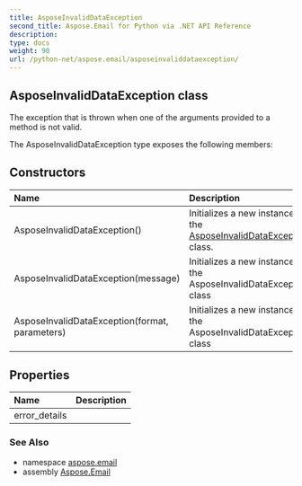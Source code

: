 ```yaml
---
title: AsposeInvalidDataException
second_title: Aspose.Email for Python via .NET API Reference
description: 
type: docs
weight: 90
url: /python-net/aspose.email/asposeinvaliddataexception/
---
```


## AsposeInvalidDataException class

The exception that is thrown when one of the arguments provided to a method is not valid.

The AsposeInvalidDataException type exposes the following members:
## Constructors
| Name | Description |
| :- | :- |
|AsposeInvalidDataException()|Initializes a new instance of the [AsposeInvalidDataException](/python-net/aspose.email/asposeinvaliddataexception/) class.|
|AsposeInvalidDataException(message)|Initializes a new instance of the AsposeInvalidDataException class|
|AsposeInvalidDataException(format, parameters)|Initializes a new instance of the AsposeInvalidDataException class|
## Properties
| Name | Description |
| :- | :- |
|error_details|  |

### See Also

* namespace [aspose.email](/python-net/aspose.email/)
* assembly [Aspose.Email](/python-net/)

